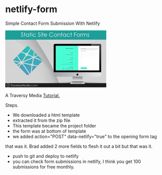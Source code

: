 # netlify-form

Simple Contact Form Submission With Netlify

![](/images/netlify-forms-tut.jpg)

A Traversy Media [Tutorial.](https://www.youtube.com/watch?v=6ElQ689HRcY&t=413s)

Steps.
* We downloaded a html template
* extracted it from the zip file
* This template became the project folder
* the form was at bottom of template
* we added action="POST" data-netlify="true" to the opening form tag

that was it. Brad added 2 more fields to flesh it out a bit but that was it.

* push to git and deploy to netlify
* you can check form submissions in netlify, I think you get 100 submissions for free monthly.